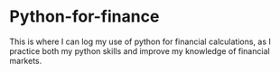 # Python-for-finance
This is where I can log my use of python for financial calculations, as I practice both my python skills and improve my knowledge of financial markets.
